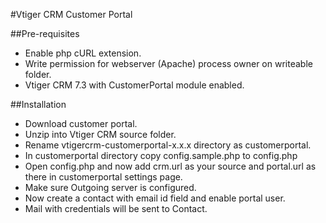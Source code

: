 #Vtiger CRM Customer Portal

##Pre-requisites

* Enable php cURL extension.
* Write permission for webserver (Apache) process owner  on writeable folder.
* Vtiger CRM 7.3 with CustomerPortal module enabled.

##Installation

* Download customer portal.
* Unzip into Vtiger CRM source folder.
* Rename vtigercrm-customerportal-x.x.x directory as customerportal.
* In customerportal directory copy config.sample.php to config.php
* Open config.php and now add crm.url as your source and portal.url as there in customerportal settings page. 
* Make sure Outgoing server is configured.
* Now create a contact with email id field and enable portal user.
* Mail with credentials will be sent to Contact.

